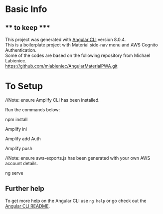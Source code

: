 # Basic Info
## ** to keep  *** 
This project was generated with [Angular CLI](https://github.com/angular/angular-cli) version 8.0.4.<br/>
This is a boilerplate project with Material side-nav menu and AWS Cognito Authentication. <br />
Some of the codes are based on the following repository from Michael Labieniec.<br />
https://github.com/mlabieniec/AngularMaterialPWA.git


# To Setup 
//Note: ensure Amplify CLI has been installed.<br/>

Run the commands below: <br/>

npm install <br/>

Amplify ini<br/>

Amplify add Auth<br/>

Amplify push<br/>

//Note: ensure aws-exports.js has been generated with your own AWS account details.<br/>

ng serve<br/>

## Further help

To get more help on the Angular CLI use `ng help` or go check out the [Angular CLI README](https://github.com/angular/angular-cli/blob/master/README.md).
